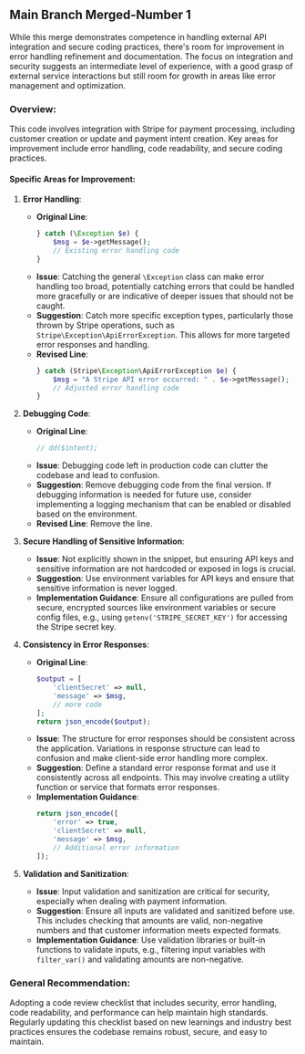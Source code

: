 ## Main Branch Merged-Number 1
While this merge demonstrates competence in handling external API integration and secure coding practices, there's room for improvement in error handling refinement and documentation. The focus on integration and security suggests an intermediate level of experience, with a good grasp of external service interactions but still room for growth in areas like error management and optimization.

### Overview:
This code involves integration with Stripe for payment processing, including customer creation or update and payment intent creation. Key areas for improvement include error handling, code readability, and secure coding practices.

#### Specific Areas for Improvement:

1. **Error Handling**:
   - **Original Line**:
     ```php
     } catch (\Exception $e) {
         $msg = $e->getMessage();
         // Existing error handling code
     }
     ```
   - **Issue**: Catching the general `\Exception` class can make error handling too broad, potentially catching errors that could be handled more gracefully or are indicative of deeper issues that should not be caught.
   - **Suggestion**: Catch more specific exception types, particularly those thrown by Stripe operations, such as `Stripe\Exception\ApiErrorException`. This allows for more targeted error responses and handling.
   - **Revised Line**:
     ```php
     } catch (Stripe\Exception\ApiErrorException $e) {
         $msg = "A Stripe API error occurred: " . $e->getMessage();
         // Adjusted error handling code
     }
     ```

2. **Debugging Code**:
   - **Original Line**:
     ```php
     // dd($intent);
     ```
   - **Issue**: Debugging code left in production code can clutter the codebase and lead to confusion.
   - **Suggestion**: Remove debugging code from the final version. If debugging information is needed for future use, consider implementing a logging mechanism that can be enabled or disabled based on the environment.
   - **Revised Line**: Remove the line.

3. **Secure Handling of Sensitive Information**:
   - **Issue**: Not explicitly shown in the snippet, but ensuring API keys and sensitive information are not hardcoded or exposed in logs is crucial.
   - **Suggestion**: Use environment variables for API keys and ensure that sensitive information is never logged.
   - **Implementation Guidance**: Ensure all configurations are pulled from secure, encrypted sources like environment variables or secure config files, e.g., using `getenv('STRIPE_SECRET_KEY')` for accessing the Stripe secret key.

4. **Consistency in Error Responses**:
   - **Original Line**:
     ```php
     $output = [
         'clientSecret' => null,
         'message' => $msg,
         // more code
     ];
     return json_encode($output);
     ```
   - **Issue**: The structure for error responses should be consistent across the application. Variations in response structure can lead to confusion and make client-side error handling more complex.
   - **Suggestion**: Define a standard error response format and use it consistently across all endpoints. This may involve creating a utility function or service that formats error responses.
   - **Implementation Guidance**:
     ```php
     return json_encode([
         'error' => true,
         'clientSecret' => null,
         'message' => $msg,
         // Additional error information
     ]);
     ```

5. **Validation and Sanitization**:
   - **Issue**: Input validation and sanitization are critical for security, especially when dealing with payment information.
   - **Suggestion**: Ensure all inputs are validated and sanitized before use. This includes checking that amounts are valid, non-negative numbers and that customer information meets expected formats.
   - **Implementation Guidance**: Use validation libraries or built-in functions to validate inputs, e.g., filtering input variables with `filter_var()` and validating amounts are non-negative.

### General Recommendation:
Adopting a code review checklist that includes security, error handling, code readability, and performance can help maintain high standards. Regularly updating this checklist based on new learnings and industry best practices ensures the codebase remains robust, secure, and easy to maintain.